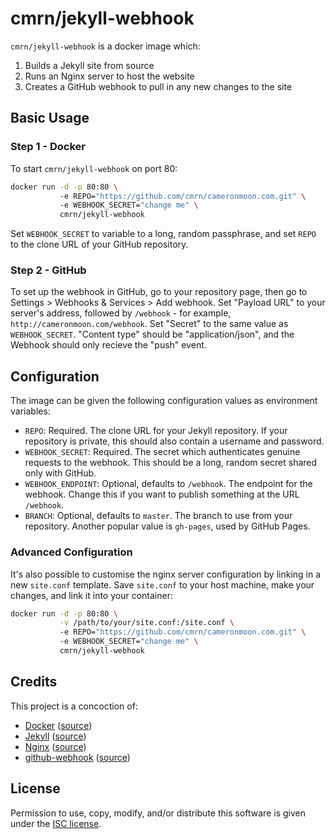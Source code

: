 # cmrn/jekyll-webhook
`cmrn/jekyll-webhook` is a docker image which:

1. Builds a Jekyll site from source
2. Runs an Nginx server to host the website
3. Creates a GitHub webhook to pull in any new changes to the site

## Basic Usage
### Step 1 - Docker
To start `cmrn/jekyll-webhook` on port 80:

```sh
docker run -d -p 80:80 \ 
           -e REPO="https://github.com/cmrn/cameronmoon.com.git" \ 
           -e WEBHOOK_SECRET="change me" \ 
           cmrn/jekyll-webhook
```

Set `WEBHOOK_SECRET` to variable to a long, random passphrase, and set `REPO` to the clone URL of your GitHub repository.

### Step 2 - GitHub
To set up the webhook in GitHub, go to your repository page, then go to Settings > Webhooks & Services > Add webhook. Set "Payload URL" to your server's address, followed by `/webhook` - for example, `http://cameronmoon.com/webhook`. Set "Secret" to the same value as `WEBHOOK_SECRET`. "Content type" should be "application/json", and the Webhook should only recieve the "push" event.

## Configuration
The image can be given the following configuration values as environment variables:

- `REPO`: Required. The clone URL for your Jekyll repository. If your repository is private, this should also contain a username and password.
- `WEBHOOK_SECRET`: Required. The secret which authenticates genuine requests to the webhook. This should be a long, random secret shared only with GitHub.
- `WEBHOOK_ENDPOINT`: Optional, defaults to `/webhook`. The endpoint for the webhook. Change this if you want to publish something at the URL `/webhook`.
- `BRANCH`: Optional, defaults to `master`. The branch to use from your repository. Another popular value is `gh-pages`, used by GitHub Pages.

### Advanced Configuration
It's also possible to customise the nginx server configuration by linking in a new `site.conf` template. Save `site.conf` to your host machine, make your changes, and link it into your container:

```sh
docker run -d -p 80:80 \
           -v /path/to/your/site.conf:/site.conf \ 
           -e REPO="https://github.com/cmrn/cameronmoon.com.git" \ 
           -e WEBHOOK_SECRET="change me" \ 
           cmrn/jekyll-webhook
```

## Credits
This project is a concoction of:

- [Docker](https://www.docker.com/) ([source](https://github.com/docker/docker))
- [Jekyll](http://jekyllrb.com/) ([source](https://github.com/jekyll/jekyll))
- [Nginx](http://wiki.nginx.org/) ([source](http://hg.nginx.org/nginx))
- [github-webhook](https://www.npmjs.com/package/github-webhook) ([source](https://github.com/rvagg/github-webhook))

## License
Permission to use, copy, modify, and/or distribute this software is given under the [ISC license](https://github.com/cmrn/docker-jekyll-webhook/blob/master/LICENSE).
